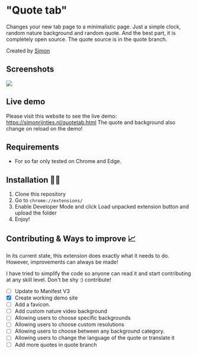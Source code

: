 # "Quote tab"
Changes your new tab page to a minimalistic page. Just a simple clock, random nature background and random quote. And the best part, it is completely open source. The quote source is in the quote branch.

Created by [Simon](https://github.com/StopmotionSimonYT)

## Screenshots
![](https://user-images.githubusercontent.com/65854503/186133159-22b01fa7-fcab-41a5-a3ba-ef0f1eeb745e.png)

## Live demo
Please visit this website to see the live demo: https://simonrijntjes.nl/quotetab.html
The quote and background also change on reload on the demo!
## Requirements

- For so far only tested on Chrome and Edge.

## Installation 👩‍💻

1. Clone this repository
2. Go to `chrome://extensions/`
3. Enable Developer Mode and click Load unpacked extension button and upload the folder
4. Enjoy!

## Contributing & Ways to improve 📈

In its current state, this extension does exactly what it needs to do. However, improvements can always be made!

I have tried to simplify the code so anyone can read it and start contributing at any skill level. Don't be shy :) contribute!

- [ ] Update to Manifest V3
- [x] Create working demo site
- [ ] Add a favicon.
- [ ] Add custom nature video background
- [ ] Allowing users to choose specific backgrounds
- [ ] Allowing users to choose custom resolutions
- [ ] Allowing users to choose between any background category.
- [ ] Allowing users to change the language of the quote or translate it
- [ ] Add more quotes in quote branch